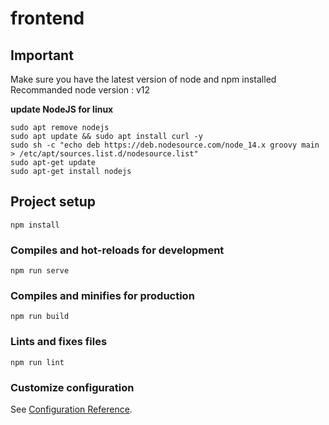 # frontend

## Important
Make sure you have the latest version of node and npm installed
Recommanded node version : v12

**update NodeJS for linux**
```
sudo apt remove nodejs
sudo apt update && sudo apt install curl -y
sudo sh -c "echo deb https://deb.nodesource.com/node_14.x groovy main > /etc/apt/sources.list.d/nodesource.list"
sudo apt-get update
sudo apt-get install nodejs
``` 
## Project setup
```
npm install
```

### Compiles and hot-reloads for development
```
npm run serve
```

### Compiles and minifies for production
```
npm run build
```

### Lints and fixes files
```
npm run lint
```

### Customize configuration
See [Configuration Reference](https://cli.vuejs.org/config/).
